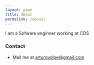 ```yaml
---
layout: page
title: About
permalink: /about/
---
```


I am a Sofware enginner working at <a htref="http://www.cds.com.py">CDS</a>

<h3>Contact</h3>

* Mail me at <a href="mailto:arturovolpe@gmail.com">arturovolpe@gmail.com</a>
